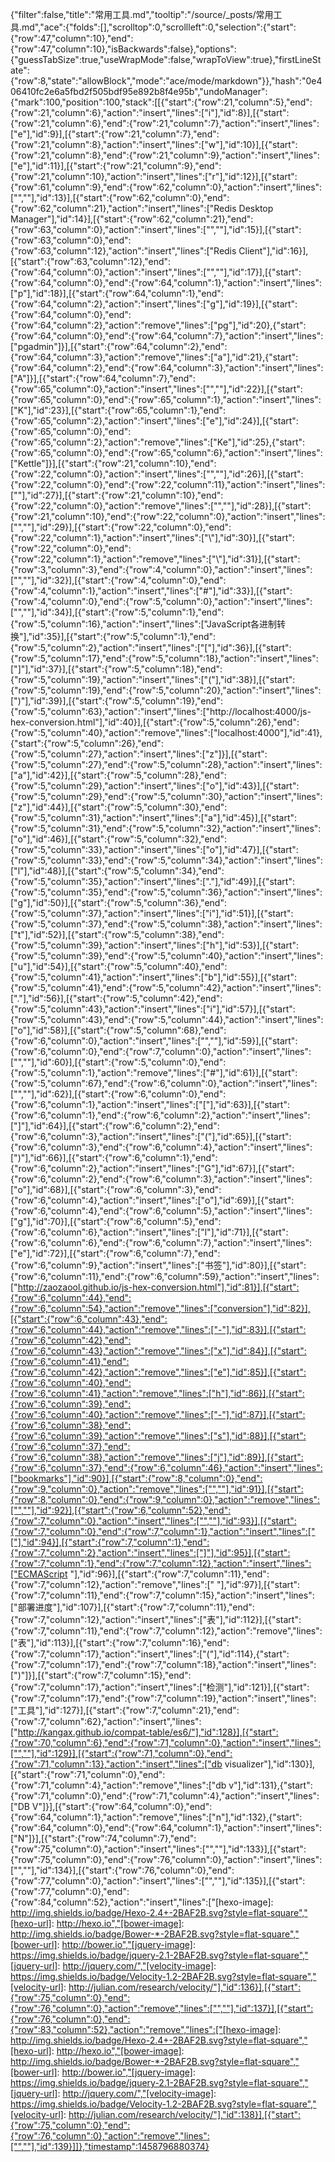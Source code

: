 {"filter":false,"title":"常用工具.md","tooltip":"/source/_posts/常用工具.md","ace":{"folds":[],"scrolltop":0,"scrollleft":0,"selection":{"start":{"row":47,"column":10},"end":{"row":47,"column":10},"isBackwards":false},"options":{"guessTabSize":true,"useWrapMode":false,"wrapToView":true},"firstLineState":{"row":8,"state":"allowBlock","mode":"ace/mode/markdown"}},"hash":"0e406410fc2e6a5fbd2f505bdf95e892b8f4e95b","undoManager":{"mark":100,"position":100,"stack":[[{"start":{"row":21,"column":5},"end":{"row":21,"column":6},"action":"insert","lines":["i"],"id":8}],[{"start":{"row":21,"column":6},"end":{"row":21,"column":7},"action":"insert","lines":["e"],"id":9}],[{"start":{"row":21,"column":7},"end":{"row":21,"column":8},"action":"insert","lines":["w"],"id":10}],[{"start":{"row":21,"column":8},"end":{"row":21,"column":9},"action":"insert","lines":["e"],"id":11}],[{"start":{"row":21,"column":9},"end":{"row":21,"column":10},"action":"insert","lines":["r"],"id":12}],[{"start":{"row":61,"column":9},"end":{"row":62,"column":0},"action":"insert","lines":["",""],"id":13}],[{"start":{"row":62,"column":0},"end":{"row":62,"column":21},"action":"insert","lines":["Redis Desktop Manager"],"id":14}],[{"start":{"row":62,"column":21},"end":{"row":63,"column":0},"action":"insert","lines":["",""],"id":15}],[{"start":{"row":63,"column":0},"end":{"row":63,"column":12},"action":"insert","lines":["Redis Client"],"id":16}],[{"start":{"row":63,"column":12},"end":{"row":64,"column":0},"action":"insert","lines":["",""],"id":17}],[{"start":{"row":64,"column":0},"end":{"row":64,"column":1},"action":"insert","lines":["p"],"id":18}],[{"start":{"row":64,"column":1},"end":{"row":64,"column":2},"action":"insert","lines":["g"],"id":19}],[{"start":{"row":64,"column":0},"end":{"row":64,"column":2},"action":"remove","lines":["pg"],"id":20},{"start":{"row":64,"column":0},"end":{"row":64,"column":7},"action":"insert","lines":["pgadmin"]}],[{"start":{"row":64,"column":2},"end":{"row":64,"column":3},"action":"remove","lines":["a"],"id":21},{"start":{"row":64,"column":2},"end":{"row":64,"column":3},"action":"insert","lines":["A"]}],[{"start":{"row":64,"column":7},"end":{"row":65,"column":0},"action":"insert","lines":["",""],"id":22}],[{"start":{"row":65,"column":0},"end":{"row":65,"column":1},"action":"insert","lines":["K"],"id":23}],[{"start":{"row":65,"column":1},"end":{"row":65,"column":2},"action":"insert","lines":["e"],"id":24}],[{"start":{"row":65,"column":0},"end":{"row":65,"column":2},"action":"remove","lines":["Ke"],"id":25},{"start":{"row":65,"column":0},"end":{"row":65,"column":6},"action":"insert","lines":["Kettle"]}],[{"start":{"row":21,"column":10},"end":{"row":22,"column":0},"action":"insert","lines":["",""],"id":26}],[{"start":{"row":22,"column":0},"end":{"row":22,"column":11},"action":"insert","lines":["<!--more-->"],"id":27}],[{"start":{"row":21,"column":10},"end":{"row":22,"column":0},"action":"remove","lines":["",""],"id":28}],[{"start":{"row":21,"column":10},"end":{"row":22,"column":0},"action":"insert","lines":["",""],"id":29}],[{"start":{"row":22,"column":0},"end":{"row":22,"column":1},"action":"insert","lines":["\\"],"id":30}],[{"start":{"row":22,"column":0},"end":{"row":22,"column":1},"action":"remove","lines":["\\"],"id":31}],[{"start":{"row":3,"column":3},"end":{"row":4,"column":0},"action":"insert","lines":["",""],"id":32}],[{"start":{"row":4,"column":0},"end":{"row":4,"column":1},"action":"insert","lines":["#"],"id":33}],[{"start":{"row":4,"column":0},"end":{"row":5,"column":0},"action":"insert","lines":["",""],"id":34}],[{"start":{"row":5,"column":1},"end":{"row":5,"column":16},"action":"insert","lines":["JavaScript各进制转换"],"id":35}],[{"start":{"row":5,"column":1},"end":{"row":5,"column":2},"action":"insert","lines":["["],"id":36}],[{"start":{"row":5,"column":17},"end":{"row":5,"column":18},"action":"insert","lines":["]"],"id":37}],[{"start":{"row":5,"column":18},"end":{"row":5,"column":19},"action":"insert","lines":["("],"id":38}],[{"start":{"row":5,"column":19},"end":{"row":5,"column":20},"action":"insert","lines":[")"],"id":39}],[{"start":{"row":5,"column":19},"end":{"row":5,"column":63},"action":"insert","lines":["http://localhost:4000/js-hex-conversion.html"],"id":40}],[{"start":{"row":5,"column":26},"end":{"row":5,"column":40},"action":"remove","lines":["localhost:4000"],"id":41},{"start":{"row":5,"column":26},"end":{"row":5,"column":27},"action":"insert","lines":["z"]}],[{"start":{"row":5,"column":27},"end":{"row":5,"column":28},"action":"insert","lines":["a"],"id":42}],[{"start":{"row":5,"column":28},"end":{"row":5,"column":29},"action":"insert","lines":["o"],"id":43}],[{"start":{"row":5,"column":29},"end":{"row":5,"column":30},"action":"insert","lines":["z"],"id":44}],[{"start":{"row":5,"column":30},"end":{"row":5,"column":31},"action":"insert","lines":["a"],"id":45}],[{"start":{"row":5,"column":31},"end":{"row":5,"column":32},"action":"insert","lines":["o"],"id":46}],[{"start":{"row":5,"column":32},"end":{"row":5,"column":33},"action":"insert","lines":["o"],"id":47}],[{"start":{"row":5,"column":33},"end":{"row":5,"column":34},"action":"insert","lines":["l"],"id":48}],[{"start":{"row":5,"column":34},"end":{"row":5,"column":35},"action":"insert","lines":["."],"id":49}],[{"start":{"row":5,"column":35},"end":{"row":5,"column":36},"action":"insert","lines":["g"],"id":50}],[{"start":{"row":5,"column":36},"end":{"row":5,"column":37},"action":"insert","lines":["i"],"id":51}],[{"start":{"row":5,"column":37},"end":{"row":5,"column":38},"action":"insert","lines":["t"],"id":52}],[{"start":{"row":5,"column":38},"end":{"row":5,"column":39},"action":"insert","lines":["h"],"id":53}],[{"start":{"row":5,"column":39},"end":{"row":5,"column":40},"action":"insert","lines":["u"],"id":54}],[{"start":{"row":5,"column":40},"end":{"row":5,"column":41},"action":"insert","lines":["b"],"id":55}],[{"start":{"row":5,"column":41},"end":{"row":5,"column":42},"action":"insert","lines":["."],"id":56}],[{"start":{"row":5,"column":42},"end":{"row":5,"column":43},"action":"insert","lines":["i"],"id":57}],[{"start":{"row":5,"column":43},"end":{"row":5,"column":44},"action":"insert","lines":["o"],"id":58}],[{"start":{"row":5,"column":68},"end":{"row":6,"column":0},"action":"insert","lines":["",""],"id":59}],[{"start":{"row":6,"column":0},"end":{"row":7,"column":0},"action":"insert","lines":["",""],"id":60}],[{"start":{"row":5,"column":0},"end":{"row":5,"column":1},"action":"remove","lines":["#"],"id":61}],[{"start":{"row":5,"column":67},"end":{"row":6,"column":0},"action":"insert","lines":["",""],"id":62}],[{"start":{"row":6,"column":0},"end":{"row":6,"column":1},"action":"insert","lines":["["],"id":63}],[{"start":{"row":6,"column":1},"end":{"row":6,"column":2},"action":"insert","lines":["]"],"id":64}],[{"start":{"row":6,"column":2},"end":{"row":6,"column":3},"action":"insert","lines":["("],"id":65}],[{"start":{"row":6,"column":3},"end":{"row":6,"column":4},"action":"insert","lines":[")"],"id":66}],[{"start":{"row":6,"column":1},"end":{"row":6,"column":2},"action":"insert","lines":["G"],"id":67}],[{"start":{"row":6,"column":2},"end":{"row":6,"column":3},"action":"insert","lines":["o"],"id":68}],[{"start":{"row":6,"column":3},"end":{"row":6,"column":4},"action":"insert","lines":["o"],"id":69}],[{"start":{"row":6,"column":4},"end":{"row":6,"column":5},"action":"insert","lines":["g"],"id":70}],[{"start":{"row":6,"column":5},"end":{"row":6,"column":6},"action":"insert","lines":["l"],"id":71}],[{"start":{"row":6,"column":6},"end":{"row":6,"column":7},"action":"insert","lines":["e"],"id":72}],[{"start":{"row":6,"column":7},"end":{"row":6,"column":9},"action":"insert","lines":["书签"],"id":80}],[{"start":{"row":6,"column":11},"end":{"row":6,"column":59},"action":"insert","lines":["http://zaozaool.github.io/js-hex-conversion.html"],"id":81}],[{"start":{"row":6,"column":44},"end":{"row":6,"column":54},"action":"remove","lines":["conversion"],"id":82}],[{"start":{"row":6,"column":43},"end":{"row":6,"column":44},"action":"remove","lines":["-"],"id":83}],[{"start":{"row":6,"column":42},"end":{"row":6,"column":43},"action":"remove","lines":["x"],"id":84}],[{"start":{"row":6,"column":41},"end":{"row":6,"column":42},"action":"remove","lines":["e"],"id":85}],[{"start":{"row":6,"column":40},"end":{"row":6,"column":41},"action":"remove","lines":["h"],"id":86}],[{"start":{"row":6,"column":39},"end":{"row":6,"column":40},"action":"remove","lines":["-"],"id":87}],[{"start":{"row":6,"column":38},"end":{"row":6,"column":39},"action":"remove","lines":["s"],"id":88}],[{"start":{"row":6,"column":37},"end":{"row":6,"column":38},"action":"remove","lines":["j"],"id":89}],[{"start":{"row":6,"column":37},"end":{"row":6,"column":46},"action":"insert","lines":["bookmarks"],"id":90}],[{"start":{"row":8,"column":0},"end":{"row":9,"column":0},"action":"remove","lines":["",""],"id":91}],[{"start":{"row":8,"column":0},"end":{"row":9,"column":0},"action":"remove","lines":["",""],"id":92}],[{"start":{"row":6,"column":52},"end":{"row":7,"column":0},"action":"insert","lines":["",""],"id":93}],[{"start":{"row":7,"column":0},"end":{"row":7,"column":1},"action":"insert","lines":["["],"id":94}],[{"start":{"row":7,"column":1},"end":{"row":7,"column":2},"action":"insert","lines":["]"],"id":95}],[{"start":{"row":7,"column":1},"end":{"row":7,"column":12},"action":"insert","lines":["ECMAScript "],"id":96}],[{"start":{"row":7,"column":11},"end":{"row":7,"column":12},"action":"remove","lines":[" "],"id":97}],[{"start":{"row":7,"column":11},"end":{"row":7,"column":15},"action":"insert","lines":["部署进度"],"id":107}],[{"start":{"row":7,"column":11},"end":{"row":7,"column":12},"action":"insert","lines":["表"],"id":112}],[{"start":{"row":7,"column":11},"end":{"row":7,"column":12},"action":"remove","lines":["表"],"id":113}],[{"start":{"row":7,"column":16},"end":{"row":7,"column":17},"action":"insert","lines":["("],"id":114},{"start":{"row":7,"column":17},"end":{"row":7,"column":18},"action":"insert","lines":[")"]}],[{"start":{"row":7,"column":15},"end":{"row":7,"column":17},"action":"insert","lines":["检测"],"id":121}],[{"start":{"row":7,"column":17},"end":{"row":7,"column":19},"action":"insert","lines":["工具"],"id":127}],[{"start":{"row":7,"column":21},"end":{"row":7,"column":62},"action":"insert","lines":["http://kangax.github.io/compat-table/es6/"],"id":128}],[{"start":{"row":70,"column":6},"end":{"row":71,"column":0},"action":"insert","lines":["",""],"id":129}],[{"start":{"row":71,"column":0},"end":{"row":71,"column":13},"action":"insert","lines":["db visualizer"],"id":130}],[{"start":{"row":71,"column":0},"end":{"row":71,"column":4},"action":"remove","lines":["db v"],"id":131},{"start":{"row":71,"column":0},"end":{"row":71,"column":4},"action":"insert","lines":["DB V"]}],[{"start":{"row":64,"column":0},"end":{"row":64,"column":1},"action":"remove","lines":["n"],"id":132},{"start":{"row":64,"column":0},"end":{"row":64,"column":1},"action":"insert","lines":["N"]}],[{"start":{"row":74,"column":7},"end":{"row":75,"column":0},"action":"insert","lines":["",""],"id":133}],[{"start":{"row":75,"column":0},"end":{"row":76,"column":0},"action":"insert","lines":["",""],"id":134}],[{"start":{"row":76,"column":0},"end":{"row":77,"column":0},"action":"insert","lines":["",""],"id":135}],[{"start":{"row":77,"column":0},"end":{"row":84,"column":52},"action":"insert","lines":["[hexo-image]: http://img.shields.io/badge/Hexo-2.4+-2BAF2B.svg?style=flat-square","[hexo-url]: http://hexo.io","[bower-image]: http://img.shields.io/badge/Bower-*-2BAF2B.svg?style=flat-square","[bower-url]: http://bower.io","[jquery-image]: https://img.shields.io/badge/jquery-2.1-2BAF2B.svg?style=flat-square","[jquery-url]: http://jquery.com/","[velocity-image]: https://img.shields.io/badge/Velocity-1.2-2BAF2B.svg?style=flat-square","[velocity-url]: http://julian.com/research/velocity/"],"id":136}],[{"start":{"row":75,"column":0},"end":{"row":76,"column":0},"action":"remove","lines":["",""],"id":137}],[{"start":{"row":76,"column":0},"end":{"row":83,"column":52},"action":"remove","lines":["[hexo-image]: http://img.shields.io/badge/Hexo-2.4+-2BAF2B.svg?style=flat-square","[hexo-url]: http://hexo.io","[bower-image]: http://img.shields.io/badge/Bower-*-2BAF2B.svg?style=flat-square","[bower-url]: http://bower.io","[jquery-image]: https://img.shields.io/badge/jquery-2.1-2BAF2B.svg?style=flat-square","[jquery-url]: http://jquery.com/","[velocity-image]: https://img.shields.io/badge/Velocity-1.2-2BAF2B.svg?style=flat-square","[velocity-url]: http://julian.com/research/velocity/"],"id":138}],[{"start":{"row":75,"column":0},"end":{"row":76,"column":0},"action":"remove","lines":["",""],"id":139}]]},"timestamp":1458796880374}